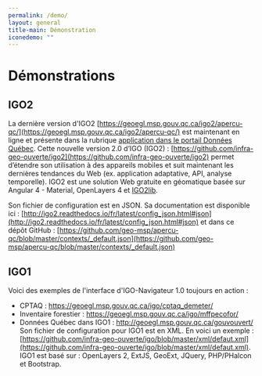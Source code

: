 ```yaml
---
permalink: /demo/
layout: general
title-main: Démonstration
iconedemo: ""
---
```


# Démonstrations

## IGO2

La dernière version d'IGO2 [https://geoegl.msp.gouv.qc.ca/igo2/apercu-qc/](https://geoegl.msp.gouv.qc.ca/igo2/apercu-qc/) est maintenant en ligne et présente dans la rubrique [application dans le portail Données Québec](https://www.donneesquebec.ca/fr/applications/). Cette nouvelle version 2.0 d’IGO (IGO2) : [https://github.com/infra-geo-ouverte/igo2](https://github.com/infra-geo-ouverte/igo2) permet d’étendre son utilisation à des appareils mobiles et suit maintenant les dernières tendances du Web (ex. application adaptative, API, analyse temporelle). IGO2 est une solution Web gratuite en géomatique basée sur Angular 4 - Material, OpenLayers 4 et [IGO2lib](https://github.com/infra-geo-ouverte/igo2-lib).

Son fichier de configuration est en JSON. Sa documentation est disponible ici : [http://igo2.readthedocs.io/fr/latest/config_json.html#json](http://igo2.readthedocs.io/fr/latest/config_json.html#json) et dans ce dépôt GitHub : [https://github.com/geo-msp/apercu-qc/blob/master/contexts/_default.json](https://github.com/geo-msp/apercu-qc/blob/master/contexts/_default.json) 

## IGO1

Voici des exemples de l'interface d'IGO-Navigateur 1.0 toujours en action :
- CPTAQ : https://geoegl.msp.gouv.qc.ca/igo/cptaq_demeter/
- Inventaire forestier : https://geoegl.msp.gouv.qc.ca/igo/mffpecofor/
- Données Québec dans IGO1 : http://geoegl.msp.gouv.qc.ca/gouvouvert/
 Son fichier de configuration pour IGO1 est en XML. En voici un exemple : [https://github.com/infra-geo-ouverte/igo/blob/master/xml/defaut.xml](https://github.com/infra-geo-ouverte/igo/blob/master/xml/defaut.xml). IGO1 est basé sur : OpenLayers 2, ExtJS, GeoExt, JQuery, PHP/PHalcon et Bootstrap.
